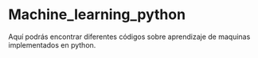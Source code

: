 # Machine_learning_python
Aquí podrás encontrar diferentes códigos sobre aprendizaje de maquinas implementados en python.
